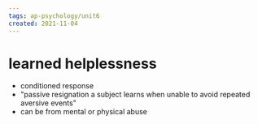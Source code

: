 ```yaml
---
tags: ap-psychology/unit6 
created: 2021-11-04
---
```


# learned helplessness

- conditioned response
- "passive resignation a subject learns when unable to avoid repeated aversive events"
- can be from mental or physical abuse 
